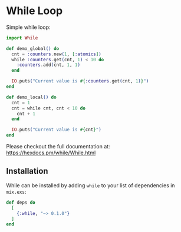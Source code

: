 # While Loop

Simple while loop:

```elixir
import While

def demo_global() do
  cnt = :counters.new(1, [:atomics])
  while :counters.get(cnt, 1) < 10 do
    :counters.add(cnt, 1, 1)
  end

  IO.puts("Current value is #{:counters.get(cnt, 1)}")
end

def demo_local() do
  cnt = 1
  cnt = while cnt, cnt < 10 do
    cnt + 1
  end

  IO.puts("Current value is #{cnt}")
end
```

Please checkout the full documentation at: https://hexdocs.pm/while/While.html

## Installation

While can be installed by adding `while` to your list of dependencies in `mix.exs`:

```elixir
def deps do
  [
    {:while, "~> 0.1.0"}
  ]
end
```
